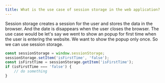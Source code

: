 ```yaml
---
title: What is the use case of session storage in the web application?
---
```


Session storage creates a session for the user and stores the data in the browser. And the date is disappears when the user closes the browser. The use case would be let's say we went to show an popup for first time when the user is entering the website. We want to show the popup only once. So we can use session storage.

```javascript
const sessionStorage = window.sessionStorage;
sessionStorage.setItem('isFirstTime', 'false');
const isFirstTime = sessionStorage.getItem('isFirstTime');
if (isFirstTime === 'false') {
	// do something
}
```
